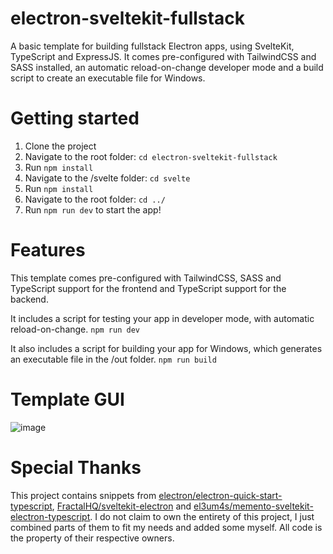 # electron-sveltekit-fullstack

A basic template for building fullstack Electron apps, using SvelteKit, TypeScript and ExpressJS. It comes pre-configured with TailwindCSS and SASS installed, an automatic reload-on-change developer mode
and a build script to create an executable file for Windows.

# Getting started

1. Clone the project
2. Navigate to the root folder: `cd electron-sveltekit-fullstack`
3. Run `npm install`
4. Navigate to the /svelte folder: `cd svelte`
5. Run `npm install`
6. Navigate to the root folder: `cd ../`
7. Run `npm run dev` to start the app!

# Features

This template comes pre-configured with TailwindCSS, SASS and TypeScript support for the frontend and TypeScript support for the backend.

It includes a script for testing your app in developer mode, with automatic reload-on-change.
`npm run dev`

It also includes a script for building your app for Windows, which generates an executable file in the /out folder.
`npm run build`

# Template GUI

![image](https://user-images.githubusercontent.com/108586405/198894530-af8de74b-030e-4fac-88fa-f5b23422e2e5.png)

# Special Thanks

This project contains snippets from [electron/electron-quick-start-typescript](https://github.com/electron/electron-quick-start-typescript), [FractalHQ/sveltekit-electron](https://github.com/FractalHQ/sveltekit-electron) and [el3um4s/memento-sveltekit-electron-typescript](https://github.com/el3um4s/memento-sveltekit-electron-typescript).
I do not claim to own the entirety of this project, I just combined parts of them to fit my needs and added some myself. All code is the property of their respective owners.

